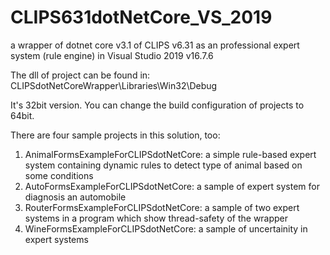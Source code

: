 # CLIPS631dotNetCore_VS_2019
a wrapper of dotnet core v3.1 of CLIPS v6.31 as an professional expert system (rule engine) in Visual Studio 2019 v16.7.6

The dll of project can be found in:
CLIPSdotNetCoreWrapper\Libraries\Win32\Debug

It's 32bit version. You can change the build configuration of projects to 64bit.

There are four sample projects in this solution, too:

1. AnimalFormsExampleForCLIPSdotNetCore: a simple rule-based expert system containing dynamic rules to detect type of animal based on some conditions
2. AutoFormsExampleForCLIPSdotNetCore: a sample of expert system for diagnosis an automobile
3. RouterFormsExampleForCLIPSdotNetCore: a sample of two expert systems in a program which show thread-safety of the wrapper
4. WineFormsExampleForCLIPSdotNetCore: a sample of uncertainity in expert systems
